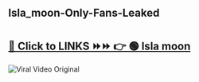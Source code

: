
 ## lsla_moon-Only-Fans-Leaked

# <h2><a href="https://clipsfans.com/lsla_moon&ref=git">🔗 Click to LINKS ⏩⏩ 👉 🟢 lsla moon </a></h2>

<a href="https://clipsfans.com/lsla_moon&ref=git" rel="nofollow" data-target="animated-image.originalLink"><img src="https://i.ibb.co.com/xMMVF88/686577567.gif" alt="Viral Video Original" style="max-width: 100%; display: inline-block;" data-target="animated-image.originalImage"></a>
